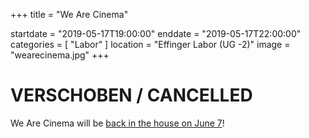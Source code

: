 +++
title = "We Are Cinema"

startdate = "2019-05-17T19:00:00"
enddate = "2019-05-17T22:00:00"
categories = [ "Labor" ]
location = "Effinger Labor (UG -2)"
image = "wearecinema.jpg"
+++

# VERSCHOBEN / CANCELLED

We Are Cinema will be [back in the house on June 7](https://www.effinger.ch/events/100321/)!
